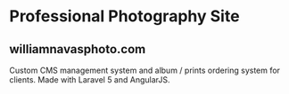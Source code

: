 # Professional Photography Site
## williamnavasphoto.com

Custom CMS management system and album / prints ordering system for clients.
Made with Laravel 5 and AngularJS.
